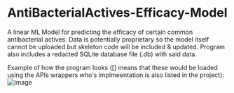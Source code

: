 # AntiBacterialActives-Efficacy-Model
A linear ML Model for predicting the efficacy of certain common antibacterial actives.
Data is potentially proprietary so the model itself cannot be uploaded but skeleton code will be included & updated.
Program also includes a redacted SQLite database file (.db) with said data.

Example of how the program looks ([] means that these would be loaded using the APIs wrappers who's implmeentation is also listed in the project):
![image](https://user-images.githubusercontent.com/90005561/190052774-0af65d90-ee88-4832-94bc-1622566dd71b.png)
